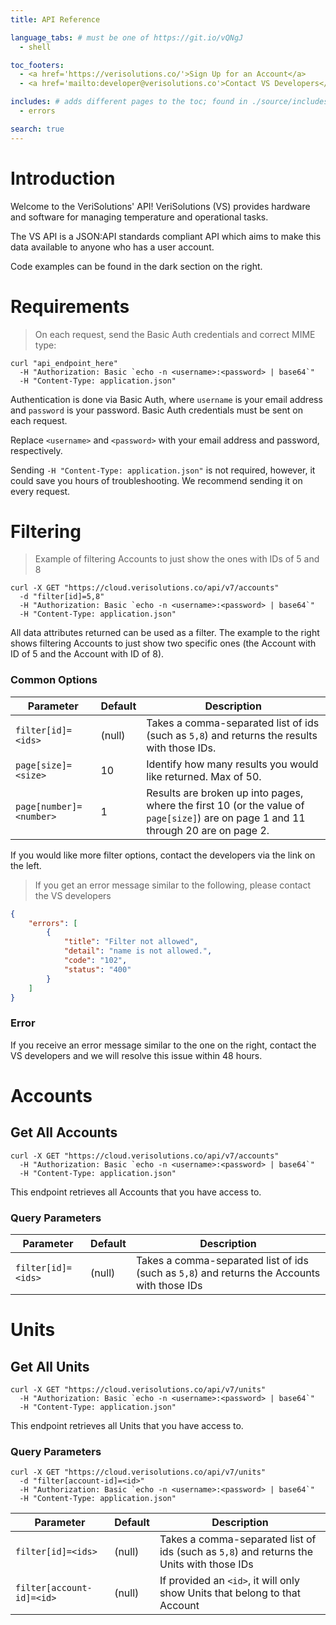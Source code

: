 ```yaml
---
title: API Reference

language_tabs: # must be one of https://git.io/vQNgJ
  - shell

toc_footers:
  - <a href='https://verisolutions.co/'>Sign Up for an Account</a>
  - <a href='mailto:developer@verisolutions.co'>Contact VS Developers</a>

includes: # adds different pages to the toc; found in ./source/includes
  - errors

search: true
---
```


# Introduction

Welcome to the VeriSolutions' API! VeriSolutions (VS) provides hardware and software for managing temperature and operational tasks.

The VS API is a JSON:API standards compliant API which aims to make this data available to anyone who has a user account.

Code examples can be found in the dark section on the right.

# Requirements

> On each request, send the Basic Auth credentials and correct MIME type:

```shell
curl "api_endpoint_here"
  -H "Authorization: Basic `echo -n <username>:<password> | base64`"
  -H "Content-Type: application.json"
```

Authentication is done via Basic Auth, where `username` is your email address and `password` is your password. Basic Auth credentials must be sent on each request.

<aside class="notice">
Replace <code>&lt;username&gt;</code> and <code>&lt;password&gt;</code> with your email address and password, respectively.
</aside>

Sending `-H "Content-Type: application.json"` is not required, however, it could save you hours of troubleshooting. We recommend sending it on every request.

# Filtering

> Example of filtering Accounts to just show the ones with IDs of 5 and 8

```shell
curl -X GET "https://cloud.verisolutions.co/api/v7/accounts"
  -d "filter[id]=5,8"
  -H "Authorization: Basic `echo -n <username>:<password> | base64`"
  -H "Content-Type: application.json"
```

All data attributes returned can be used as a filter. The example to the right shows filtering Accounts to just show two specific ones (the Account with ID of 5 and the Account with ID of 8).

### Common Options

Parameter | Default | Description
--------- | ------- | -----------
`filter[id]=<ids>` | (null) | Takes a comma-separated list of ids (such as `5,8`) and returns the results with those IDs.
`page[size]=<size>` | 10 | Identify how many results you would like returned. Max of 50.
`page[number]=<number>` | 1 | Results are broken up into pages, where the first 10 (or the value of `page[size]`) are on page 1 and 11 through 20 are on page 2.


<aside class="notice">
If you would like more filter options, contact the developers via the link on the left.
</aside>

> If you get an error message similar to the following, please contact the VS developers

```json
{
    "errors": [
        {
            "title": "Filter not allowed",
            "detail": "name is not allowed.",
            "code": "102",
            "status": "400"
        }
    ]
}
```

### Error

If you receive an error message similar to the one on the right, contact the VS developers and we will resolve this issue within 48 hours.

# Accounts

## Get All Accounts

```shell
curl -X GET "https://cloud.verisolutions.co/api/v7/accounts"
  -H "Authorization: Basic `echo -n <username>:<password> | base64`"
  -H "Content-Type: application.json"
```

This endpoint retrieves all Accounts that you have access to.

### Query Parameters

Parameter | Default | Description
--------- | ------- | -----------
`filter[id]=<ids>` | (null) | Takes a comma-separated list of ids (such as `5,8`) and returns the Accounts with those IDs

# Units

## Get All Units

```shell
curl -X GET "https://cloud.verisolutions.co/api/v7/units"
  -H "Authorization: Basic `echo -n <username>:<password> | base64`"
  -H "Content-Type: application.json"
```

This endpoint retrieves all Units that you have access to.

### Query Parameters

```shell
curl -X GET "https://cloud.verisolutions.co/api/v7/units"
  -d "filter[account-id]=<id>"
  -H "Authorization: Basic `echo -n <username>:<password> | base64`"
  -H "Content-Type: application.json"
```

Parameter | Default | Description
--------- | ------- | -----------
`filter[id]=<ids>` | (null) | Takes a comma-separated list of ids (such as `5,8`) and returns the Units with those IDs
`filter[account-id]=<id>` | (null) | If provided an <code>&lt;id&gt;</code>, it will only show Units that belong to that Account
